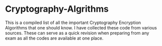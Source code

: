 # Cryptography-Algrithms

This is a compiled list of all the important Cryptography Encryption Algorithms that one should know. I have collected these code from various sources. These can serve as a quick revision when preparing from any exam as all the codes are available at one place.
